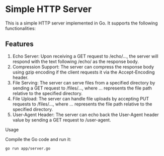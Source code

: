 # Simple HTTP Server

This is a simple HTTP server implemented in Go. It supports the following functionalities:

## Features

1. Echo Server: Upon receiving a GET request to /echo/..., the server will respond with the text following /echo/ as the response body.
2. Compression Support: The server can compress the response body using gzip encoding if the client requests it via the Accept-Encoding header.
3. File Serving: The server can serve files from a specified directory by sending a GET request to /files/..., where ... represents the file path relative to the specified directory.
4. File Upload: The server can handle file uploads by accepting PUT requests to /files/..., where ... represents the file path relative to the specified directory.
5. User-Agent Header: The server can echo back the User-Agent header value by sending a GET request to /user-agent.

Usage

Compile the Go code and run it:

```bash
go run app/server.go
```
